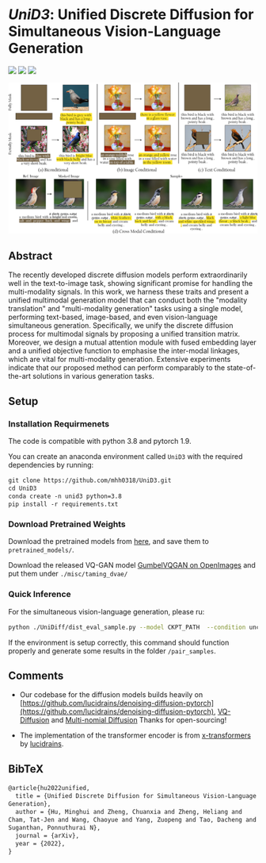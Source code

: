 # *UniD3*: Unified Discrete Diffusion for Simultaneous Vision-Language Generation


<a href="https://arxiv.org/abs/2211.14842"><img src="https://img.shields.io/badge/arXiv-2203.10821-b31b1b.svg" height=22.5></a> 
<a href="https://mhh0318.github.io/unid3/"><img src="https://img.shields.io/badge/Web-Project Page-brightgreen.svg" height=22.5></a>
<a href="https://opensource.org/licenses/MIT"><img src="https://img.shields.io/badge/License-MIT-yellow.svg" height=22.5></a> 




![unid3](tasks.png)


## Abstract 

The recently developed discrete diffusion models perform extraordinarily well in the text-to-image task, showing significant promise for handling the multi-modality signals. In this work, we harness these traits and present a unified multimodal generation model that can conduct both the "modality translation" and "multi-modality generation" tasks using a single model, performing text-based, image-based, and even vision-language simultaneous generation. Specifically, we unify the discrete diffusion process for multimodal signals by proposing a unified transition matrix. Moreover, we design a mutual attention module with fused embedding layer and a unified objective function to emphasise the inter-modal linkages, which are vital for multi-modality generation. Extensive experiments indicate that our proposed method can perform comparably to the state-of-the-art solutions in various generation tasks.

## Setup

### Installation Requirmenets

The code is compatible with python 3.8 and pytorch 1.9. 

You can create an anaconda environment called `UniD3` with the required dependencies by running:

```
git clone https://github.com/mhh0318/UniD3.git
cd UniD3
conda create -n unid3 python=3.8
pip install -r requirements.txt
```

### Download Pretrained Weights

Download the pretrained models from [here](https://drive.google.com/file/d/1dVRp3lPrWS0EWFViYG3Bj_tHmD3riVZP/view?usp=sharing), and save them to ``pretrained_models/``. 

Download the released VQ-GAN model [GumbelVQGAN on OpenImages](https://facevcstandard.blob.core.windows.net/t-shuygu/release_model/VQ-Diffusion/pretrained_model/taming_dvae/taming_f8_8192_openimages_last.pth?sv=2019-12-12&st=2022-03-09T01%3A59%3A19Z&se=2028-03-10T01%3A59%3A00Z&sr=b&sp=r&sig=T9d9A3bZVuSgGXYCYesEq9egLvMS0Gr7A4h6MCkiDcw%3D) and put them under ``./misc/taming_dvae/``

### Quick Inference

For the simultaneous vision-language generation, please ru:

```bash
python ./UniDiff/dist_eval_sample.py --model CKPT_PATH  --condition unconditional --log pair_samples
```

If the environment is setup correctly, this command should function properly and generate some results in the folder `/pair_samples`.


## Comments 

- Our codebase for the diffusion models builds heavily on [https://github.com/lucidrains/denoising-diffusion-pytorch](https://github.com/lucidrains/denoising-diffusion-pytorch), [VQ-Diffusion](https://github.com/microsoft/VQ-Diffusion) and [Multi-nomial Diffusion](https://github.com/ehoogeboom/multinomial_diffusion)
Thanks for open-sourcing!

- The implementation of the transformer encoder is from [x-transformers](https://github.com/lucidrains/x-transformers) by [lucidrains](https://github.com/lucidrains?tab=repositories). 


## BibTeX

```
@article{hu2022unified,
  title = {Unified Discrete Diffusion for Simultaneous Vision-Language Generation},
  author = {Hu, Minghui and Zheng, Chuanxia and Zheng, Heliang and Cham, Tat-Jen and Wang, Chaoyue and Yang, Zuopeng and Tao, Dacheng and Suganthan, Ponnuthurai N},
  journal = {arXiv},
  year = {2022},
}
```
